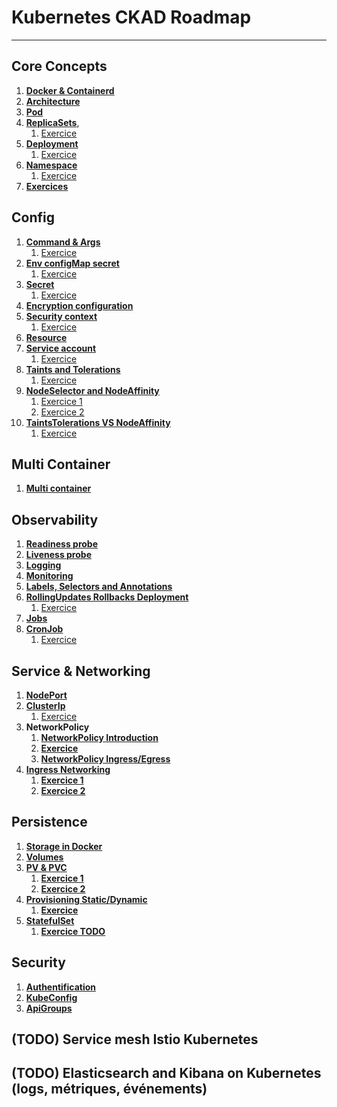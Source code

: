 # Kubernetes CKAD Roadmap

***

## Core Concepts
1. **[Docker & Containerd](core-concepts/README-docker-containerd.md)**
2. **[Architecture](core-concepts/README-architecture.md)**
3. **[Pod](core-concepts/pod/README.md)**
4. **[ReplicaSets](core-concepts/replicaset/README.md)**, 
   1. [Exercice](core-concepts/replicaset/exercices/README.md)
5. **[Deployment](core-concepts/deployment/README.md)**
   1. [Exercice](core-concepts/deployment/exercices/README.md)
6. **[Namespace](core-concepts/namespace/README.md)**
   1. [Exercice](core-concepts/namespace/exercices/README.md)
7. **[Exercices](core-concepts/README-exercices.md)**

## Config
1. **[Command & Args](config/command-args/README.md)**
   1. [Exercice](config/command-args/README.md)
2. **[Env configMap secret](config/env-configmap-secret/README-env-configmap.md)**
   1. [Exercice](config/env-configmap-secret/deployment-env-configmap.yaml)
3. **[Secret](config/env-configmap-secret/README-secret.md)**
   1. [Exercice](config/env-configmap-secret/deployment-secret.yaml)
4. **[Encryption configuration](config/env-configmap-secret/README-security-etcd.md)**
5. **[Security context](config/securityContext/README.md)**
   1. [Exercice](config/securityContext/pod-security-context.yaml)
6. **[Resource](config/resources/README.md)**
7. **[Service account](config/serviceAccount/README.md)**
   1. [Exercice](config/serviceAccount/exercices/service-account-config.yaml)
8. **[Taints and Tolerations](config/taints-tolerations/README.md)**
   1. [Exercice](config/taints-tolerations/exercices/README.md)
9. **[NodeSelector and NodeAffinity](config/nodeSelector-nodeAffinity/README.md)**
   1. [Exercice 1](config/nodeSelector-nodeAffinity/exercices/README-simple.md)
   2. [Exercice 2](config/nodeSelector-nodeAffinity/exercices/README-advanced.md)
10. **[TaintsTolerations VS NodeAffinity](config/taintsTolerations-nodeAffinity/README.md)**
    1. [Exercice](config/taintsTolerations-nodeAffinity/exercices/README.md)

## Multi Container
1. **[Multi container](./multi-container/README-multi-container.md)**

## Observability
1. **[Readiness probe](observability/readiness-liveness/README-readiness.md)**
2. **[Liveness probe](observability/readiness-liveness/README-liveness.md)**
3. **[Logging](observability/logging/README.md)**
4. **[Monitoring](observability/monitoring/README.md)**
5. **[Labels, Selectors and Annotations](pod-desing/labels-selectors-annotations/README.md)**
6. **[RollingUpdates Rollbacks Deployment](pod-desing/rollingUpdates-rollbacks-deployment/README.md)**
   1. [Exercice](pod-desing/rollingUpdates-rollbacks-deployment/exercices/README.md)
7. **[Jobs](pod-desing/jobs/README.md)**
8. **[CronJob](pod-desing/cronJob/README.md)**
   1. [Exercice](pod-desing/cronJob/exercices/README.md)

## Service & Networking
1. **[NodePort](services/nodePort/README.md)**
2. **[ClusterIp](services/clusterIp/README.md)**
   1. [Exercice](services/clusterIp/exercices/README.md)
3. **NetworkPolicy**
   1. **[NetworkPolicy Introduction](services/networkPolicy/README.md)**
   2. **[Exercice](services/networkPolicy/exercices/README.md)**
   3. **[NetworkPolicy Ingress/Egress](services/networkPolicy/README-2.md)**
4. **[Ingress Networking](services/ingress-networking/README.md)**
   1. **[Exercice 1](services/ingress-networking/example-1/README.md)**
   2. **[Exercice 2](services/ingress-networking/example-2/README.md)**

## Persistence
1. **[Storage in Docker](persistence/storage-docker/README.md)**
2. **[Volumes](persistence/volumes/README.md)**
3. **[PV & PVC](persistence/pv-pvc/README.md)**
   1. **[Exercice 1](persistence/pv-pvc/exercices/README.md)**
   2. **[Exercice 2](persistence/pv-pvc/exercices/README-exercice-2.md)**
4. **[Provisioning Static/Dynamic](persistence/static-dynamic-provisioning/README.md)**
   1. **[Exercice](persistence/static-dynamic-provisioning/exercices/README-exercice-1.md)**
5. **[StatefulSet](persistence/statefulset/README.md)**
   1. **[Exercice TODO](persistence/statefulset/exercices/README.md)**

## Security
1. **[Authentification](security/authentification/README.md)**
2. **[KubeConfig](security/kubeConfig/README.md)**
3. **[ApiGroups](security/apiGroups/README.md)**

## (TODO) Service mesh Istio Kubernetes
## (TODO) Elasticsearch and Kibana on Kubernetes (logs, métriques, événements)

